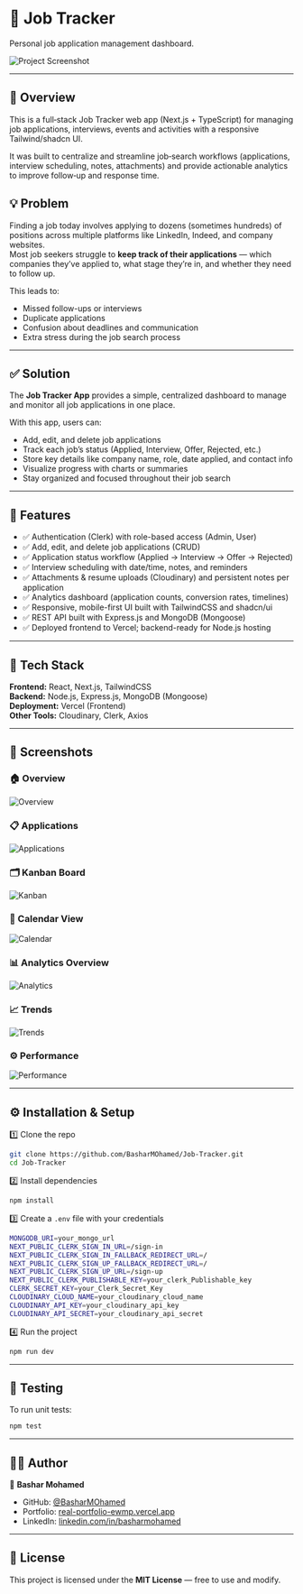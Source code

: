 # 💼 Job Tracker

Personal job application management dashboard.

![Project Screenshot](./screenshots/overview.jpg)

---

<!-- ## 🚀 Live Demo

🔗 **Live URL:** [https://project-demo.vercel.app](https://project-demo.vercel.app)

--- -->

## 🧠 Overview

This is a full‑stack Job Tracker web app (Next.js + TypeScript) for managing job applications, interviews, events and activities with a responsive Tailwind/shadcn UI.

It was built to centralize and streamline job‑search workflows (applications, interview scheduling, notes, attachments) and provide actionable analytics to improve follow‑up and response time.

<!-- _Example:_
This is a full-stack e-commerce web app built with Next.js and Express.js.
It allows users to browse products, add items to their cart, and make payments securely using Stripe. -->

## 💡 Problem

Finding a job today involves applying to dozens (sometimes hundreds) of positions across multiple platforms like LinkedIn, Indeed, and company websites.  
Most job seekers struggle to **keep track of their applications** — which companies they’ve applied to, what stage they’re in, and whether they need to follow up.

This leads to:

- Missed follow-ups or interviews
- Duplicate applications
- Confusion about deadlines and communication
- Extra stress during the job search process

---

## ✅ Solution

The **Job Tracker App** provides a simple, centralized dashboard to manage and monitor all job applications in one place.

With this app, users can:

- Add, edit, and delete job applications
- Track each job’s status (Applied, Interview, Offer, Rejected, etc.)
- Store key details like company name, role, date applied, and contact info
- Visualize progress with charts or summaries
- Stay organized and focused throughout their job search

---

## 🧩 Features

- ✅ Authentication (Clerk) with role-based access (Admin, User)
- ✅ Add, edit, and delete job applications (CRUD)
- ✅ Application status workflow (Applied → Interview → Offer → Rejected)
- ✅ Interview scheduling with date/time, notes, and reminders
- ✅ Attachments & resume uploads (Cloudinary) and persistent notes per application
  <!-- - ✅ Search, filtering, and sorting (company, role, status, date applied, tags)   -->
  <!-- - ✅ Bulk import/export (CSV) for applications and contacts   -->
- ✅ Analytics dashboard (application counts, conversion rates, timelines)
- ✅ Responsive, mobile-first UI built with TailwindCSS and shadcn/ui
- ✅ REST API built with Express.js and MongoDB (Mongoose)
- ✅ Deployed frontend to Vercel; backend-ready for Node.js hosting

---

## 🧰 Tech Stack

**Frontend:** React, Next.js, TailwindCSS  
**Backend:** Node.js, Express.js, MongoDB (Mongoose)  
**Deployment:** Vercel (Frontend)  
**Other Tools:** Cloudinary, Clerk, Axios

---

## 📸 Screenshots

<!-- | Overview                                | Applications                                    | Kanban                              | Calendar                                | Analytics Overview                                          | Trends                              | Performance                                   |
| --------------------------------------- | ----------------------------------------------- | ----------------------------------- | --------------------------------------- | ----------------------------------------------------------- | ----------------------------------- | --------------------------------------------- |
| ![Overview](./screenshots/overview.jpg) | ![Applications](./screenshots/applications.jpg) | ![Kanban](./screenshots/kanban.png) | ![Calendar](./screenshots/calendar.png) | ![Analytics Overview](./screenshots/analytics_overview.jpg) | ![Trends](./screenshots/trends.jpg) | ![Performance](./screenshots/performance.jpg) |
-->

### 🏠 Overview

![Overview](./screenshots/overview.jpg)

### 📋 Applications

![Applications](./screenshots/applications.jpg)

### 🗂️ Kanban Board

![Kanban](./screenshots/kanban.png)

### 📅 Calendar View

![Calendar](./screenshots/calendar.png)

### 📊 Analytics Overview

![Analytics](./screenshots/analytics_overview.jpg)

### 📈 Trends

![Trends](./screenshots/trends.jpg)

### ⚙️ Performance

![Performance](./screenshots/performance.jpg)

---

## ⚙️ Installation & Setup

1️⃣ Clone the repo

```bash
git clone https://github.com/BasharMOhamed/Job-Tracker.git
cd Job-Tracker
```

2️⃣ Install dependencies

```bash
npm install
```

3️⃣ Create a `.env` file with your credentials

```bash
MONGODB_URI=your_mongo_url
NEXT_PUBLIC_CLERK_SIGN_IN_URL=/sign-in
NEXT_PUBLIC_CLERK_SIGN_IN_FALLBACK_REDIRECT_URL=/
NEXT_PUBLIC_CLERK_SIGN_UP_FALLBACK_REDIRECT_URL=/
NEXT_PUBLIC_CLERK_SIGN_UP_URL=/sign-up
NEXT_PUBLIC_CLERK_PUBLISHABLE_KEY=your_clerk_Publishable_key
CLERK_SECRET_KEY=your_Clerk_Secret_Key
CLOUDINARY_CLOUD_NAME=your_cloudinary_cloud_name
CLOUDINARY_API_KEY=your_cloudinary_api_key
CLOUDINARY_API_SECRET=your_cloudinary_api_secret
```

4️⃣ Run the project

```bash
npm run dev
```

---

## 🧪 Testing

To run unit tests:

```bash
npm test
```

---

## 🧑‍💻 Author

👤 **Bashar Mohamed**

- GitHub: [@BasharMOhamed](https://github.com/BasharMOhamed)
- Portfolio: [real-portfolio-ewmp.vercel.app](https://real-portfolio-ewmp.vercel.app)
- LinkedIn: [linkedin.com/in/basharmohamed](https://www.linkedin.com/in/basharmohamed/)

---

## 📜 License

This project is licensed under the **MIT License** — free to use and modify.
